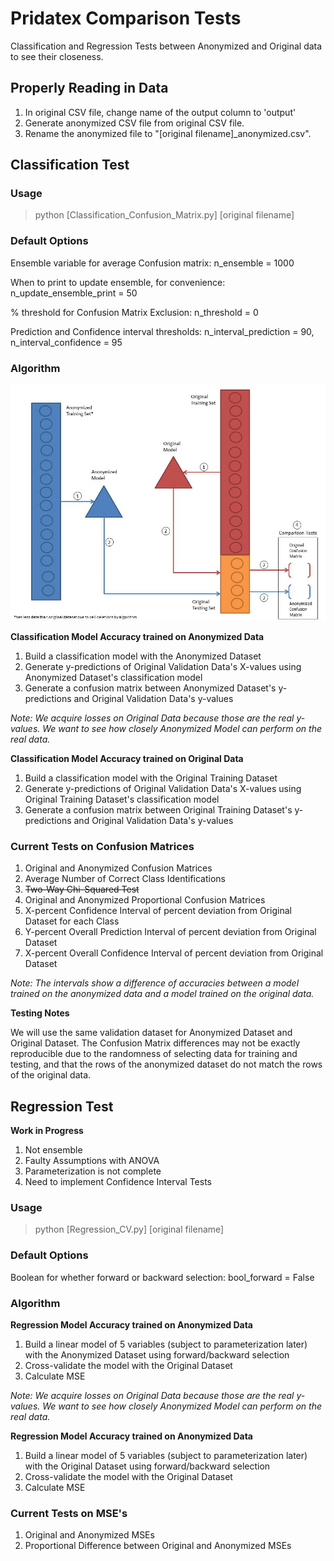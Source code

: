 # Pridatex Comparison Tests
Classification and Regression Tests between Anonymized and Original data to see their closeness.

## Properly Reading in Data
1. In original CSV file, change name of the output column to 'output'
2. Generate anonymized CSV file from original CSV file.
3. Rename the anonymized file to "[original filename]_anonymized.csv".

## Classification Test

### Usage
> python [Classification_Confusion_Matrix.py] [original filename]

### Default Options
Ensemble variable for average Confusion matrix: n_ensemble = 1000

When to print to update ensemble, for convenience: n_update_ensemble_print = 50

% threshold for Confusion Matrix Exclusion: n_threshold = 0

Prediction and Confidence interval thresholds: n_interval_prediction = 90, n_interval_confidence = 95

### Algorithm 

![Classification Testing](/images/Classification_Testing_Algorithm.jpg)

**Classification Model Accuracy trained on Anonymized Data**
1. Build a classification model with the Anonymized Dataset
2. Generate y-predictions of Original Validation Data's X-values using Anonymized Dataset's classification model
3. Generate a confusion matrix between Anonymized Dataset's y-predictions and Original Validation Data's y-values

*Note: We acquire losses on Original Data because those are the real y-values. 
       We want to see how closely Anonymized Model can perform on the real data.*

**Classification Model Accuracy trained on Original Data** 
1. Build a classification model with the Original Training Dataset
2. Generate y-predictions of Original Validation Data's X-values using Original Training Dataset's classification model
3. Generate a confusion matrix between Original Training Dataset's y-predictions and Original Validation Data's y-values

### Current Tests on Confusion Matrices
1. Original and Anonymized Confusion Matrices
2. Average Number of Correct Class Identifications
3. ~~Two-Way Chi-Squared Test~~
4. Original and Anonymized Proportional Confusion Matrices
5. X-percent Confidence Interval of percent deviation from Original Dataset for each Class
6. Y-percent Overall Prediction Interval of percent deviation from Original Dataset
7. X-percent Overall Confidence Interval of percent deviation from Original Dataset 

*Note: The intervals show a difference of accuracies between a model trained on the anonymized data and a model trained on the original data.*

**Testing Notes**

We will use the same validation dataset for Anonymized Dataset and Original Dataset. 
The Confusion Matrix differences may not be exactly reproducible due to the randomness of 
selecting data for training and testing, and that the rows of the anonymized dataset do not match 
the rows of the original data.

## Regression Test

**Work in Progress**
1. Not ensemble
2. Faulty Assumptions with ANOVA
3. Parameterization is not complete
4. Need to implement Confidence Interval Tests

### Usage
> python [Regression_CV.py] [original filename]

### Default Options
Boolean for whether forward or backward selection: bool_forward = False

### Algorithm 

**Regression Model Accuracy trained on Anonymized Data**
1. Build a linear model of 5 variables (subject to parameterization later) with the Anonymized Dataset using forward/backward selection
2. Cross-validate the model with the Original Dataset
3. Calculate MSE

*Note: We acquire losses on Original Data because those are the real y-values. 
       We want to see how closely Anonymized Model can perform on the real data.*

**Regression Model Accuracy trained on Anonymized Data**
1. Build a linear model of 5 variables (subject to parameterization later) with the Original Dataset using forward/backward selection
2. Cross-validate the model with the Original Dataset
3. Calculate MSE

### Current Tests on MSE's
1. Original and Anonymized MSEs
2. Proportional Difference between Original and Anonymized MSEs
